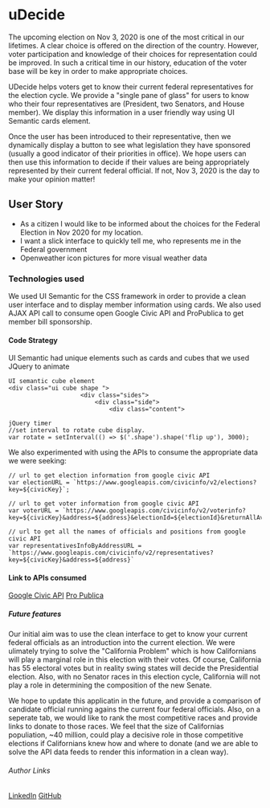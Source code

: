 # uDecide
The upcoming election on Nov 3, 2020 is one of the most critical in our lifetimes. A clear choice is offered on the direction of the country. However, voter participation and knowledge of their choices for representation could be improved. In such a critical time in our history, education of the voter base will be key in order to make appropriate choices. 

UDecide helps voters get to know their current federal representatives for the  election cycle. We provide a "single pane of glass" for users to know who their four representatives are (President, two Senators, and House member). We display this information in a user friendly way using UI Semantic cards element. 

Once the user has been introduced to their representative, then we dynamically display a button to see what legislation they have sponsored (usually a good indicator of their priorities in office). We hope users can then use this information to decide if their values are being appropriately represented by their current federal official. If not, Nov 3, 2020 is the day to make your opinion matter!

## User Story

* As a citizen I would like to be informed about the choices for the Federal Election in Nov 2020 for my location. 
* I want a  slick interface to quickly tell me, who represents me in the Federal government
* Openweather icon pictures for more visual weather data



### Technologies used
We used UI Semantic for the CSS framework in order to provide a clean user interface and to display member information using cards. We also used AJAX API call to consume open Google Civic API and ProPublica to get member bill sponsorship.

#### Code Strategy

UI Semantic had unique elements such as cards and cubes that we used JQuery to animate
```
UI semantic cube element
<div class="ui cube shape ">
                    <div class="sides">
                        <div class="side">
                            <div class="content">

jQuery timer
//set interval to rotate cube display.
var rotate = setInterval(() => $('.shape').shape('flip up'), 3000);
```
We also experimented with using the APIs to consume the appropriate data we were seeking:

```
// url to get election information from google civic API
var electionURL = `https://www.googleapis.com/civicinfo/v2/elections?key=${civicKey}`;

// url to get voter information from google civic API
var voterURL = `https://www.googleapis.com/civicinfo/v2/voterinfo?key=${civicKey}&address=${address}&electionId=${electionId}&returnAllAvailableData=true`

// url to get all the names of officials and positions from google civic API
var representativesInfoByAddressURL = `https://www.googleapis.com/civicinfo/v2/representatives?key=${civicKey}&address=${address}`
```


#### Link to APIs consumed

[Google Civic API](https://developers.google.com/civic-information)
[Pro Publica](https://www.propublica.org/datastore/api/propublica-congress-api) 

##### Future features
Our initial aim was to use the clean interface to get to know your current federal officials as an introduction into the current election. We were ulimately trying to solve the "California Problem" which is how Californians will play a marginal role in this election with their votes. Of course, California has 55 electoral votes but in reality swing states will decide the Presidential election. Also, with no Senator races in this election cycle, California will not play a role in determining the composition of the new Senate. 

We hope to update this applicatin in the future, and provide a comparison of candidate official running agains the current four federal officials. Also, on a seperate tab, we would like to rank the most competitive races and provide links to donate to those races. We feel that the size of Californias populiation, ~40 million, could play a decisive role in those competitive elections if Californians knew how and where to donate (and we are able to solve the API data feeds to render this information in a clean way). 

###### Author Links
[LinkedIn](linkedin.com/in/joel-mathen/)
[GitHub](https://github.com/crackedsnowboard)
